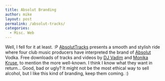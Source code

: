 ```yaml
---
title: Absolut Branding
author: mike
layout: post
permalink: /absolut-tracks/
categories:
  - Misc. Web
---
```

Well, I fell for it at least. :P <a target="_blank" href="http://absoluttracks.com/">AbsolutTracks</a> presents a smooth and stylish ride where four club music producers have interpreted the brand of <a target="_blank" href="http://absolut.com/">Absolut</a> Vodka. Free downloads of tracks and videos by <a target="_blank" href="http://www.djvadim.com/">DJ Vadim</a> and <a target="_blank" href="http://www.monikakruse.de/">Monika Kruse</a>, to mention the more well-known. I think I know what they want in return&#8230; Good, bad or ugly? It might not be the most ethical way to sell alcohol, but I like this kind of branding, keep them coming. :)